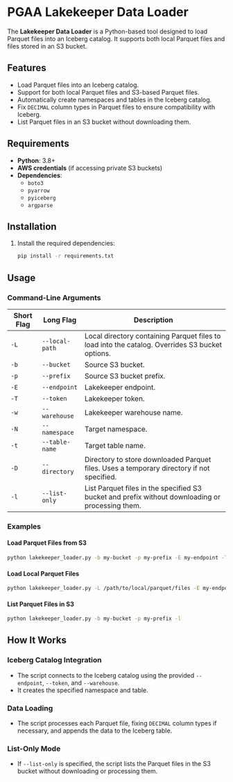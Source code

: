 # PGAA Lakekeeper Data Loader

The **Lakekeeper Data Loader** is a Python-based tool designed to load Parquet files into an Iceberg catalog. It supports both local Parquet files and files stored in an S3 bucket.

## Features

- Load Parquet files into an Iceberg catalog.
- Support for both local Parquet files and S3-based Parquet files.
- Automatically create namespaces and tables in the Iceberg catalog.
- Fix `DECIMAL` column types in Parquet files to ensure compatibility with Iceberg.
- List Parquet files in an S3 bucket without downloading them.

## Requirements

- **Python**: 3.8+
- **AWS credentials** (if accessing private S3 buckets)
- **Dependencies**:
  - `boto3`
  - `pyarrow`
  - `pyiceberg`
  - `argparse`

## Installation

1. Install the required dependencies:
   ```bash
   pip install -r requirements.txt
   ```

## Usage

### Command-Line Arguments

| Short Flag | Long Flag       | Description                                                                 |
|------------|-----------------|-----------------------------------------------------------------------------|
| `-L`       | `--local-path`  | Local directory containing Parquet files to load into the catalog. Overrides S3 bucket options. |
| `-b`       | `--bucket`      | Source S3 bucket.                                                          |
| `-p`       | `--prefix`      | Source S3 bucket prefix.                                                   |
| `-E`       | `--endpoint`    | Lakekeeper endpoint.                                                       |
| `-T`       | `--token`       | Lakekeeper token.                                                          |
| `-w`       | `--warehouse`   | Lakekeeper warehouse name.                                                 |
| `-N`       | `--namespace`   | Target namespace.                                                          |
| `-t`       | `--table-name`  | Target table name.                                                         |
| `-D`       | `--directory`   | Directory to store downloaded Parquet files. Uses a temporary directory if not specified. |
| `-l`       | `--list-only`   | List Parquet files in the specified S3 bucket and prefix without downloading or processing them. |

### Examples

#### Load Parquet Files from S3
```bash
python lakekeeper_loader.py -b my-bucket -p my-prefix -E my-endpoint -T my-token -W my-warehouse -N my-namespace -t my-table-name
```

#### Load Local Parquet Files
```bash
python lakekeeper_loader.py -L /path/to/local/parquet/files -E my-endpoint -T my-token -W my-warehouse -N my-namespace -t my-table-name
```

#### List Parquet Files in S3
```bash
python lakekeeper_loader.py -b my-bucket -p my-prefix -l
```

## How It Works

### Iceberg Catalog Integration
- The script connects to the Iceberg catalog using the provided `--endpoint`, `--token`, and `--warehouse`.
- It creates the specified namespace and table.

### Data Loading
- The script processes each Parquet file, fixing `DECIMAL` column types if necessary, and appends the data to the Iceberg table.

### List-Only Mode
- If `--list-only` is specified, the script lists the Parquet files in the S3 bucket without downloading or processing them.
